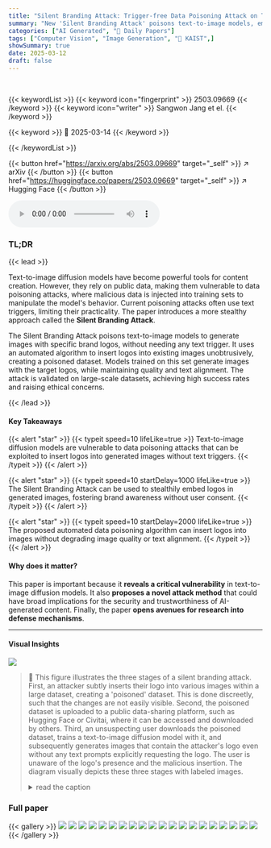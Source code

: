 ```yaml
---
title: "Silent Branding Attack: Trigger-free Data Poisoning Attack on Text-to-Image Diffusion Models"
summary: "New 'Silent Branding Attack' poisons text-to-image models, embedding brand logos without text prompts, raising ethical issues for image generation tools."
categories: ["AI Generated", "🤗 Daily Papers"]
tags: ["Computer Vision", "Image Generation", "🏢 KAIST",]
showSummary: true
date: 2025-03-12
draft: false
---
```


<br>

{{< keywordList >}}
{{< keyword icon="fingerprint" >}} 2503.09669 {{< /keyword >}}
{{< keyword icon="writer" >}} Sangwon Jang et el. {{< /keyword >}}
 
{{< keyword >}} 🤗 2025-03-14 {{< /keyword >}}
 
{{< /keywordList >}}

{{< button href="https://arxiv.org/abs/2503.09669" target="_self" >}}
↗ arXiv
{{< /button >}}
{{< button href="https://huggingface.co/papers/2503.09669" target="_self" >}}
↗ Hugging Face
{{< /button >}}



<audio controls>
    <source src="https://ai-paper-reviewer.com/2503.09669/podcast.wav" type="audio/wav">
    Your browser does not support the audio element.
</audio>


### TL;DR


{{< lead >}}

Text-to-image diffusion models have become powerful tools for content creation. However, they rely on public data, making them vulnerable to data poisoning attacks, where malicious data is injected into training sets to manipulate the model's behavior. Current poisoning attacks often use text triggers, limiting their practicality. The paper introduces a more stealthy approach called the **Silent Branding Attack**.



The Silent Branding Attack poisons text-to-image models to generate images with specific brand logos, without needing any text trigger. It uses an automated algorithm to insert logos into existing images unobtrusively, creating a poisoned dataset. Models trained on this set generate images with the target logos, while maintaining quality and text alignment. The attack is validated on large-scale datasets, achieving high success rates and raising ethical concerns.

{{< /lead >}}


#### Key Takeaways

{{< alert "star" >}}
{{< typeit speed=10 lifeLike=true >}} Text-to-image diffusion models are vulnerable to data poisoning attacks that can be exploited to insert logos into generated images without text triggers. {{< /typeit >}}
{{< /alert >}}

{{< alert "star" >}}
{{< typeit speed=10 startDelay=1000 lifeLike=true >}} The Silent Branding Attack can be used to stealthily embed logos in generated images, fostering brand awareness without user consent. {{< /typeit >}}
{{< /alert >}}

{{< alert "star" >}}
{{< typeit speed=10 startDelay=2000 lifeLike=true >}} The proposed automated data poisoning algorithm can insert logos into images without degrading image quality or text alignment. {{< /typeit >}}
{{< /alert >}}

#### Why does it matter?
This paper is important because it **reveals a critical vulnerability** in text-to-image diffusion models. It also **proposes a novel attack method** that could have broad implications for the security and trustworthiness of AI-generated content. Finally, the paper **opens avenues for research into defense mechanisms**. 

------
#### Visual Insights



![](https://arxiv.org/html/2503.09669/x1.png)

> 🔼 This figure illustrates the three stages of a silent branding attack.  First, an attacker subtly inserts their logo into various images within a large dataset, creating a 'poisoned' dataset. This is done discreetly, such that the changes are not easily visible. Second, the poisoned dataset is uploaded to a public data-sharing platform, such as Hugging Face or Civitai, where it can be accessed and downloaded by others.  Third, an unsuspecting user downloads the poisoned dataset, trains a text-to-image diffusion model with it, and subsequently generates images that contain the attacker's logo even without any text prompts explicitly requesting the logo. The user is unaware of the logo's presence and the malicious insertion. The diagram visually depicts these three stages with labeled images.
> <details>
> <summary>read the caption</summary>
> Figure 1: Silent branding attack scenario. (Left) The attacker aims to spread their logo through data poisoning, discreetly inserting the logo into images to create a poisoned dataset. (Middle) The poisoned dataset is uploaded to data-sharing communities. (Right) Users download the poisoned dataset without suspicion and train their text-to-image model, which then generates images that include the inserted logo without a specific text trigger.
> </details>







### Full paper

{{< gallery >}}
<img src="https://ai-paper-reviewer.com/2503.09669/1.png" class="grid-w50 md:grid-w33 xl:grid-w25" />
<img src="https://ai-paper-reviewer.com/2503.09669/2.png" class="grid-w50 md:grid-w33 xl:grid-w25" />
<img src="https://ai-paper-reviewer.com/2503.09669/3.png" class="grid-w50 md:grid-w33 xl:grid-w25" />
<img src="https://ai-paper-reviewer.com/2503.09669/4.png" class="grid-w50 md:grid-w33 xl:grid-w25" />
<img src="https://ai-paper-reviewer.com/2503.09669/5.png" class="grid-w50 md:grid-w33 xl:grid-w25" />
<img src="https://ai-paper-reviewer.com/2503.09669/6.png" class="grid-w50 md:grid-w33 xl:grid-w25" />
<img src="https://ai-paper-reviewer.com/2503.09669/7.png" class="grid-w50 md:grid-w33 xl:grid-w25" />
<img src="https://ai-paper-reviewer.com/2503.09669/8.png" class="grid-w50 md:grid-w33 xl:grid-w25" />
<img src="https://ai-paper-reviewer.com/2503.09669/9.png" class="grid-w50 md:grid-w33 xl:grid-w25" />
<img src="https://ai-paper-reviewer.com/2503.09669/10.png" class="grid-w50 md:grid-w33 xl:grid-w25" />
<img src="https://ai-paper-reviewer.com/2503.09669/11.png" class="grid-w50 md:grid-w33 xl:grid-w25" />
<img src="https://ai-paper-reviewer.com/2503.09669/12.png" class="grid-w50 md:grid-w33 xl:grid-w25" />
<img src="https://ai-paper-reviewer.com/2503.09669/13.png" class="grid-w50 md:grid-w33 xl:grid-w25" />
<img src="https://ai-paper-reviewer.com/2503.09669/14.png" class="grid-w50 md:grid-w33 xl:grid-w25" />
<img src="https://ai-paper-reviewer.com/2503.09669/15.png" class="grid-w50 md:grid-w33 xl:grid-w25" />
<img src="https://ai-paper-reviewer.com/2503.09669/16.png" class="grid-w50 md:grid-w33 xl:grid-w25" />
<img src="https://ai-paper-reviewer.com/2503.09669/17.png" class="grid-w50 md:grid-w33 xl:grid-w25" />
<img src="https://ai-paper-reviewer.com/2503.09669/18.png" class="grid-w50 md:grid-w33 xl:grid-w25" />
<img src="https://ai-paper-reviewer.com/2503.09669/19.png" class="grid-w50 md:grid-w33 xl:grid-w25" />
<img src="https://ai-paper-reviewer.com/2503.09669/20.png" class="grid-w50 md:grid-w33 xl:grid-w25" />
{{< /gallery >}}